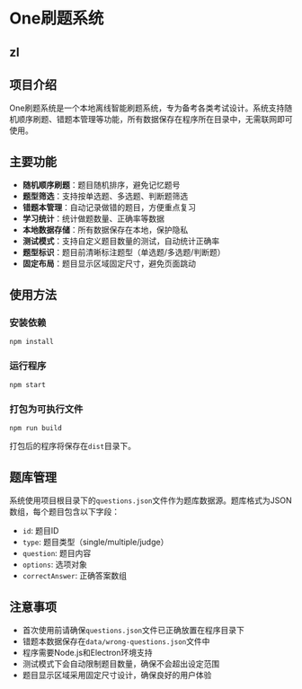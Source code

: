 # One刷题系统
## zl
## 项目介绍

One刷题系统是一个本地离线智能刷题系统，专为备考各类考试设计。系统支持随机顺序刷题、错题本管理等功能，所有数据保存在程序所在目录中，无需联网即可使用。

## 主要功能

- **随机顺序刷题**：题目随机排序，避免记忆题号
- **题型筛选**：支持按单选题、多选题、判断题筛选
- **错题本管理**：自动记录做错的题目，方便重点复习
- **学习统计**：统计做题数量、正确率等数据
- **本地数据存储**：所有数据保存在本地，保护隐私
- **测试模式**：支持自定义题目数量的测试，自动统计正确率
- **题型标识**：题目前清晰标注题型（单选题/多选题/判断题）
- **固定布局**：题目显示区域固定尺寸，避免页面跳动

## 使用方法

### 安装依赖

```
npm install
```

### 运行程序

```
npm start
```

### 打包为可执行文件

```
npm run build
```

打包后的程序将保存在`dist`目录下。

## 题库管理

系统使用项目根目录下的`questions.json`文件作为题库数据源。题库格式为JSON数组，每个题目包含以下字段：

- `id`: 题目ID
- `type`: 题目类型（single/multiple/judge）
- `question`: 题目内容
- `options`: 选项对象
- `correctAnswer`: 正确答案数组

## 注意事项

- 首次使用前请确保`questions.json`文件已正确放置在程序目录下
- 错题本数据保存在`data/wrong-questions.json`文件中
- 程序需要Node.js和Electron环境支持
- 测试模式下会自动限制题目数量，确保不会超出设定范围
- 题目显示区域采用固定尺寸设计，确保良好的用户体验